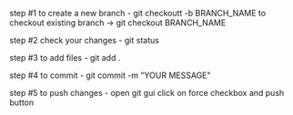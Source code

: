 step #1
to create a new branch - git checkoutt -b BRANCH_NAME
to checkout existing branch -> git checkout BRANCH_NAME

step #2
check your changes - git status

step #3
to add files - git add .

step #4
to commit - git commit -m "YOUR MESSAGE"

step #5
to push changes - open git gui click on force checkbox and push button
